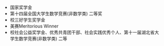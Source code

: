 - 国家奖学金
- 第十四届全国大学生数学竞赛(非数学类) 二等奖
- 校三好学生奖学金
- 美赛Meritorious  Winner
- 校社会公益奖学金、优秀共青团干部、社会实践优秀个人、第十一届湖北省大学生数学竞赛(非数学类) 二等
